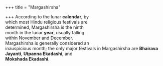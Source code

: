 +++
title = "Margashirsha"

+++
According to the lunar **calendar**, by  
which most Hindu religious festivals are  
determined, Margashirsha is the ninth  
month in the lunar **year**, usually falling  
within November and December.  
Margashirsha is generally considered an  
inauspicious month; the only major festivals in Margashirsha are **Bhairava**  
**Jayanti**, **Utpanna Ekadashi**, and  
**Mokshada Ekadashi**.